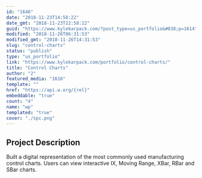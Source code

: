 ```yaml
---
id: "1646"
date: "2018-11-23T14:58:22"
date_gmt: "2018-11-23T22:58:22"
guid: "https://www.kylekarpack.com/?post_type=us_portfolio&#038;p=1614"
modified: "2018-11-26T06:31:53"
modified_gmt: "2018-11-26T14:31:53"
slug: "control-charts"
status: "publish"
type: "us_portfolio"
link: "https://www.kylekarpack.com/portfolio/control-charts/"
title: "Control Charts"
author: "2"
featured_media: "1616"
template: ""
href: "https://api.w.org/{rel}"
embeddable: "true"
count: "4"
name: "wp"
templated: "true"
cover: "./spc.png"
---
```

## Project Description

Built a digital representation of the most commonly used manufacturing control charts. Users can view interactive IX, Moving Range, XBar, RBar and SBar charts.